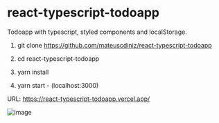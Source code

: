 # react-typescript-todoapp
Todoapp with typescript, styled components and localStorage.

1. git clone https://github.com/mateuscdiniz/react-typescript-todoapp

2. cd react-typescript-todoapp

3. yarn install

4. yarn start - (localhost:3000)

URL: https://react-typescript-todoapp.vercel.app/

![image](https://user-images.githubusercontent.com/26740302/121924624-76baef80-cd12-11eb-9215-268072f65a7d.png)





